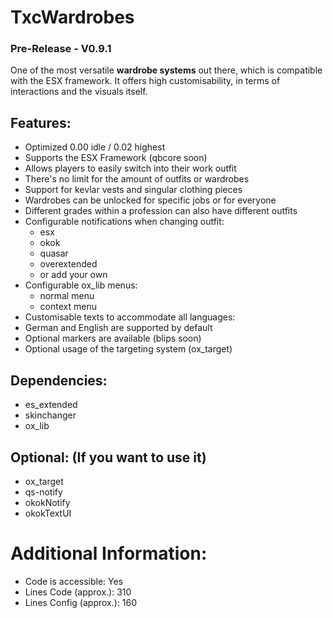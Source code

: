 # TxcWardrobes

### Pre-Release - V0.9.1
One of the most versatile **wardrobe systems** out there, which is compatible with the ESX framework. It offers high customisability, in terms of interactions and the visuals itself.

## Features:

- Optimized 0.00 idle / 0.02 highest
- Supports the ESX Framework (qbcore soon)
- Allows players to easily switch into their work outfit
- There's no limit for the amount of outfits or wardrobes
- Support for kevlar vests and singular clothing pieces
- Wardrobes can be unlocked for specific jobs or for everyone
- Different grades within a profession can also have different outfits
- Configurable notifications when changing outfit:
   - esx
   - okok
   - quasar
   - overextended
   - or add your own
- Configurable ox_lib menus:
   - normal menu
   - context menu
- Customisable texts to accommodate all languages:
- German and English are supported by default
- Optional markers are available (blips soon)
- Optional usage of the targeting system (ox_target)

## Dependencies:

- es_extended
- skinchanger
- ox_lib

## Optional: (If you want to use it)

- ox_target
- qs-notify
- okokNotify
- okokTextUI

# Additional Information:

- Code is accessible: Yes
- Lines Code (approx.): 310
- Lines Config (approx.): 160
